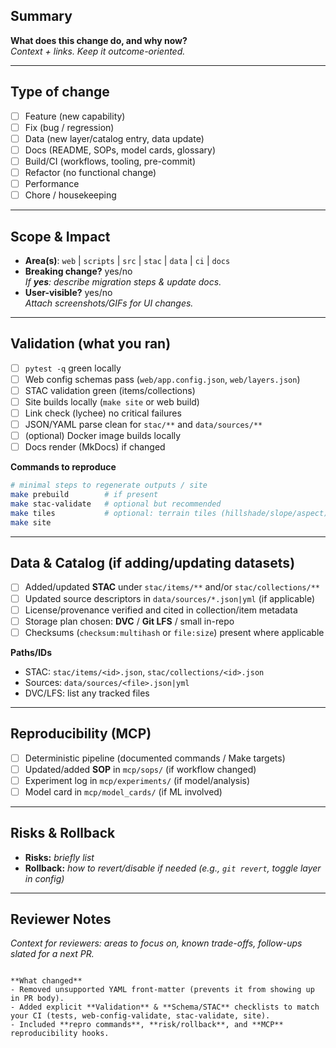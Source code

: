 <!--
Title: [PR] <concise summary>
Tips: Keep it actionable (“Add…”, “Fix…”, “Update…”). Reference issues: Fixes #123 / Closes #456.
Labels: Use ones defined in .github/roadmap/roadmap.yaml when helpful.
-->

## Summary
**What does this change do, and why now?**  
_Context + links. Keep it outcome-oriented._

---

## Type of change
- [ ] Feature (new capability)
- [ ] Fix (bug / regression)
- [ ] Data (new layer/catalog entry, data update)
- [ ] Docs (README, SOPs, model cards, glossary)
- [ ] Build/CI (workflows, tooling, pre-commit)
- [ ] Refactor (no functional change)
- [ ] Performance
- [ ] Chore / housekeeping

---

## Scope & Impact
- **Area(s)**: `web` | `scripts` | `src` | `stac` | `data` | `ci` | `docs`  
- **Breaking change?** yes/no  
  _If **yes**: describe migration steps & update docs._
- **User-visible?** yes/no  
  _Attach screenshots/GIFs for UI changes._

---

## Validation (what you ran)
- [ ] `pytest -q` green locally
- [ ] Web config schemas pass (`web/app.config.json`, `web/layers.json`)
- [ ] STAC validation green (items/collections)
- [ ] Site builds locally (`make site` or web build)
- [ ] Link check (lychee) no critical failures
- [ ] JSON/YAML parse clean for `stac/**` and `data/sources/**`
- [ ] (optional) Docker image builds locally
- [ ] Docs render (MkDocs) if changed

**Commands to reproduce**
```bash
# minimal steps to regenerate outputs / site
make prebuild        # if present
make stac-validate   # optional but recommended
make tiles           # optional: terrain tiles (hillshade/slope/aspect)
make site
````

---

## Data & Catalog (if adding/updating datasets)

* [ ] Added/updated **STAC** under `stac/items/**` and/or `stac/collections/**`
* [ ] Updated source descriptors in `data/sources/*.json|yml` (if applicable)
* [ ] License/provenance verified and cited in collection/item metadata
* [ ] Storage plan chosen: **DVC** / **Git LFS** / small in-repo
* [ ] Checksums (`checksum:multihash` or `file:size`) present where applicable

**Paths/IDs**

* STAC: `stac/items/<id>.json`, `stac/collections/<id>.json`
* Sources: `data/sources/<file>.json|yml`
* DVC/LFS: list any tracked files

---

## Reproducibility (MCP)

* [ ] Deterministic pipeline (documented commands / Make targets)
* [ ] Updated/added **SOP** in `mcp/sops/` (if workflow changed)
* [ ] Experiment log in `mcp/experiments/` (if model/analysis)
* [ ] Model card in `mcp/model_cards/` (if ML involved)

---

## Risks & Rollback

* **Risks:** *briefly list*
* **Rollback:** *how to revert/disable if needed (e.g., `git revert`, toggle layer in config)*

---

## Reviewer Notes

*Context for reviewers: areas to focus on, known trade-offs, follow-ups slated for a next PR.*

```

**What changed**
- Removed unsupported YAML front-matter (prevents it from showing up in PR body).
- Added explicit **Validation** & **Schema/STAC** checklists to match your CI (tests, web-config-validate, stac-validate, site).
- Included **repro commands**, **risk/rollback**, and **MCP** reproducibility hooks.
```
